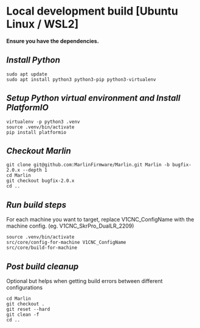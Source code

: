 # Local development build [Ubuntu Linux / WSL2]

__Ensure you have the dependencies.__

## _Install Python_ 
```
sudo apt update
sudo apt install python3 python3-pip python3-virtualenv
```

## _Setup Python virtual environment and Install PlatformIO_
```
virtualenv -p python3 .venv
source .venv/bin/activate
pip install platformio
```

## _Checkout Marlin_
```
git clone git@github.com:MarlinFirmware/Marlin.git Marlin -b bugfix-2.0.x --depth 1
cd Marlin
git checkout bugfix-2.0.x
cd ..
```

## _Run build steps_
For each machine you want to target, replace V1CNC_ConfigName with the machine config. (eg. V1CNC_SkrPro_DualLR_2209)
```
source .venv/bin/activate
src/core/config-for-machine V1CNC_ConfigName
src/core/build-for-machine
```

## _Post build cleanup_
Optional but helps when getting build errors between different configurations
```
cd Marlin
git checkout .
git reset --hard
git clean -f
cd ..
```